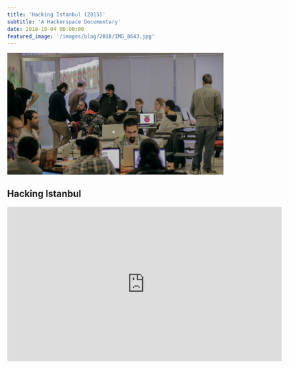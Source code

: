```yaml
---
title: 'Hacking Istanbul (2015)'
subtitle: 'A Hackerspace Documentary'
date: 2018-10-04 00:00:00
featured_image: '/images/blog/2018/IMG_8643.jpg'
---
```


![](/images/visual/hacking-istanbul-5.jpg)

## Hacking Istanbul

<iframe src="https://player.vimeo.com/video/117663606" width="640" height="360" frameborder="0" webkitallowfullscreen mozallowfullscreen allowfullscreen></iframe>
